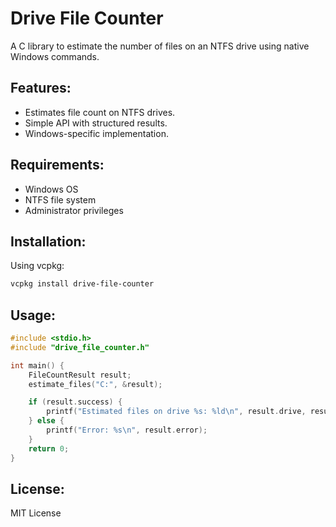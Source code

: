 
# Drive File Counter

A C library to estimate the number of files on an NTFS drive using native Windows commands.

## Features:
- Estimates file count on NTFS drives.
- Simple API with structured results.
- Windows-specific implementation.

## Requirements:
- Windows OS
- NTFS file system
- Administrator privileges

## Installation:
Using vcpkg:
```sh
vcpkg install drive-file-counter
```

## Usage:
```c
#include <stdio.h>
#include "drive_file_counter.h"

int main() {
    FileCountResult result;
    estimate_files("C:", &result);

    if (result.success) {
        printf("Estimated files on drive %s: %ld\n", result.drive, result.estimated_files);
    } else {
        printf("Error: %s\n", result.error);
    }
    return 0;
}
```

## License:
MIT License
